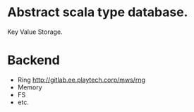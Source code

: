 # Abstract scala type database.

Key Value Storage.

# Backend

 * Ring http://gitlab.ee.playtech.corp/mws/rng
 * Memory
 * FS
 * etc.
